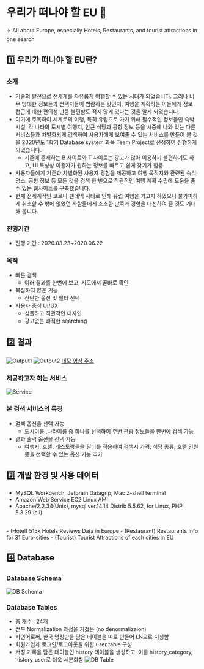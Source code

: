 # 우리가 떠나야 할 EU 🌴
✈️ All about Europe, especially Hotels, Restaurants, and tourist attractions in one search
## 1️⃣ 우리가 떠나야 할 EU란?
### 소개
- 기술의 발전으로 전세계를 자유롭게 여행할 수 있는 시대가 되었습니다. 그러나 너무 방대한 정보들과 선택지들이 범람하는 탓인지, 여행을 계획하는 이들에게 정보 접근에 대한 편의성 만큼 불편함도 적지 않게 있다는 것을 알게 되었습니다.
- 여기에 주목하여 세계로의 여행, 특히 유럽으로 가기 위해 필수적인 정보들인 숙박시설, 각 나라의 도시별 여행지, 인근 식당과 공항 정보 등을 시중에 나와 있는 다른 서비스들과 차별화되게 검색하여 사용자에게 보여줄 수 있는 서비스를 만들어 볼 것을 2020년도 1학기 Database system 과목 Team Project로 선정하여 진행하게 되었습니다. 
  - 기존에 존재하는 B 사이트와 T 사이트는 광고가 많아 이용하기 불편하기도 하고, UI 특성상 이용자가 원하는 정보를 빠르고 쉽게 찾기가 힘듦.
- 사용자들에게 기존과 차별화된 사용자 경험을 제공하고 여행 목적지와 관련된 숙식, 명소, 공항 정보 등 모든 것을 검색 한 번으로 직관적인 여행 계획 수립에 도움을 줄 수 있는 웹사이트를 구축했습니다. 
- 현재 전세계적인 코로나 팬데믹 사태로 인해 유럽 여행을 가고자 하였으나 불가피하게 취소할 수 밖에 없었던 사람들에게 소소한 만족과 경험을 대신하여 줄 것도 기대해 봅니다.
### 진행기간
- 진행 기간 :  2020.03.23~2020.06.22
### 목적
- 빠른 검색
  - 여러 결과를 한번에 보고, 지도에서 곧바로 확인
- 복잡하지 않은 기능
  - 간단한 옵션 및 필터 선택
- 사용자 중심 UI/UX
  - 심플하고 직관적인 디자인
  - 광고없는 쾌적한 searching

## 2️⃣ 결과
![Output1](https://user-images.githubusercontent.com/29566893/127650332-0b31b9a9-2f6b-4cb6-bd15-efe05dbc0939.png)
![Output2](https://user-images.githubusercontent.com/29566893/127650470-507befba-5ced-4c14-af73-9f3d9b7d3651.png)
[데모 영상 주소](https://www.youtube.com/watch?v=xs_1EB2tig4)
### 제공하고자 하는 서비스
![Service](https://user-images.githubusercontent.com/29566893/127650023-6e2e1790-38ea-4d46-90ad-135c97ad5cb3.png)
### 본 검색 서비스의 특징
- 검색 옵션을 선택 가능
  - 도시이름 ,나라이름 중 하나를 선택하여 주변 관광 정보들을 한번에 검색 가능
- 결과 출력 옵션을 선택 가능
  - 여행지, 호텔, 레스토랑들을 필터를 적용하여 검색시 가격, 식당 종류, 호텔 인원 등을 선택할 수 있는 옵션 기능 추가

## 3️⃣ 개발 환경 및 사용 데이터
- MySQL Workbench, Jetbrain Datagrip, Mac Z-shell terminal
- Amazon Web Service EC2 Linux AMI
- Apache/2.2.34(Unix), mysql ver.14.14 Distrib 5.5.62, for Linux, PHP 5.3.29 (cli)
<br>
- (Hotel) 515k Hotels Reviews Data in Europe
- (Restaurant) Restaurants Info for 31 Euro-cities
- (Tourist) Tourist Attractions of each cities in EU

## 4️⃣ Database
### Database Schema
![DB Schema](https://user-images.githubusercontent.com/29566893/127652366-50bc44f5-b226-41ad-91e1-272d859f0e13.png)

### Database Tables
- 총 개수 : 24개
- 전부 Normalization 과정을 거쳤음 (no denormalizaion)
- 자연어로써, 한국 명칭만을 담은 테이블을 따로 만들어 LN으로 지칭함
- 회원가입과 로그인/로그아웃을 위한 user table 구성
- 서칭 기록을 담은 테이블인 history 테이블을 생성하고, 이를 history_category, history_user로 더욱 세분화함
![DB Table](https://user-images.githubusercontent.com/29566893/127652463-437588b3-156b-4275-a43b-8d28ca26cd5a.png)
